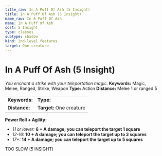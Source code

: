```yaml
---
title_raw: In A Puff Of Ash (5 Insight)
title: In A Puff Of Ash (5 Insight)
name_raw: In A Puff Of Ash
name: In A Puff Of Ash
cost: 5 Insight
type: classes
subtype: shadow
kind: 2nd-level features
target: One creature
---
```


# In A Puff Of Ash (5 Insight)

*You enchant a strike with your teleportation magic.* **Keywords:** Magic, Melee, Ranged, Strike, Weapon **Type:** Action **Distance:** Melee 1 or ranged 5

|               |                          |
| :------------ | :----------------------- |
| **Keywords:** | **Type:**                |
| **Distance:** | **Target:** One creature |

**Power Roll + Agility:**

- *11 or lower:* **6 + A damage; you can teleport the target 1 square**
- *12-16:* **10 + A damage; you can teleport the target up to 3 squares**
- *17+:* **14 + A damage; you can teleport the target up to 5 squares**

TOO SLOW (5 INSIGHT)

